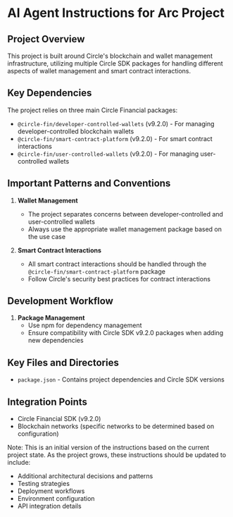 # AI Agent Instructions for Arc Project

## Project Overview
This project is built around Circle's blockchain and wallet management infrastructure, utilizing multiple Circle SDK packages for handling different aspects of wallet management and smart contract interactions.

## Key Dependencies
The project relies on three main Circle Financial packages:
- `@circle-fin/developer-controlled-wallets` (v9.2.0) - For managing developer-controlled blockchain wallets
- `@circle-fin/smart-contract-platform` (v9.2.0) - For smart contract interactions
- `@circle-fin/user-controlled-wallets` (v9.2.0) - For managing user-controlled wallets

## Important Patterns and Conventions
1. **Wallet Management**
   - The project separates concerns between developer-controlled and user-controlled wallets
   - Always use the appropriate wallet management package based on the use case

2. **Smart Contract Interactions**
   - All smart contract interactions should be handled through the `@circle-fin/smart-contract-platform` package
   - Follow Circle's security best practices for contract interactions

## Development Workflow
1. **Package Management**
   - Use npm for dependency management
   - Ensure compatibility with Circle SDK v9.2.0 packages when adding new dependencies

## Key Files and Directories
- `package.json` - Contains project dependencies and Circle SDK versions

## Integration Points
- Circle Financial SDK (v9.2.0)
- Blockchain networks (specific networks to be determined based on configuration)

Note: This is an initial version of the instructions based on the current project state. As the project grows, these instructions should be updated to include:
- Additional architectural decisions and patterns
- Testing strategies
- Deployment workflows
- Environment configuration
- API integration details